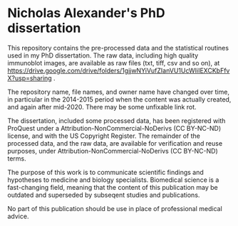 # Nicholas Alexander's PhD dissertation

This repository contains the pre-processed data and the statistical routines used in my PhD dissertation. The raw data, including high quality immunoblot images, are available as raw files (txt, tiff, csv and so on), at https://drive.google.com/drive/folders/1gjjwNYiVufZIanVU1UcWIiIEXCKbFfvX?usp=sharing .

The repository name, file names, and owner name have changed over time, in particular in the 2014-2015 period when the content was actually created, and again after mid-2020. There may be some unfixable link rot. 

The dissertation, included some processed data, has been registered with ProQuest under a Attribution-NonCommercial-NoDerivs (CC BY-NC-ND) license, and with the US Copyright Register. The remainder of the processed data, and the raw data, are available for verification and reuse purposes, under Attribution-NonCommercial-NoDerivs (CC BY-NC-ND)  terms.

The purpose of this work is to communicate scientific findings and hypotheses to medicine and biology specialists. Biomedical science is a fast-changing field, meaning that the content of this publication may be outdated and superseded by subseqent studies and publications.

No part of this publication should be use in place of professional medical advice.

